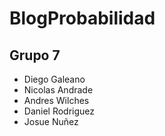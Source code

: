 # BlogProbabilidad

## Grupo 7

- Diego Galeano
- Nicolas Andrade
- Andres Wilches
- Daniel Rodriguez
- Josue Nuñez
